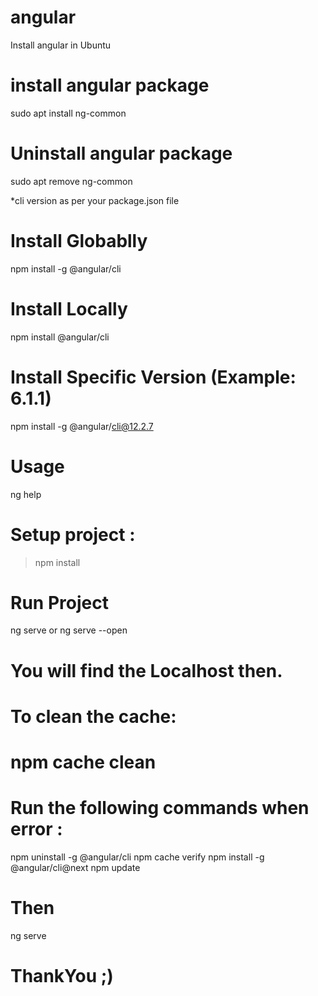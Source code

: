 # angular
Install angular in Ubuntu

# install angular package
sudo apt install ng-common

# Uninstall angular package
sudo apt remove ng-common

*cli version as per your package.json file

# Install Globablly
npm install -g @angular/cli

# Install Locally
npm install @angular/cli

# Install Specific Version (Example: 6.1.1)
npm install -g @angular/cli@12.2.7

# Usage
ng help


# Setup project :
> npm install

# Run Project
ng serve or ng serve --open

# You will find the Localhost then.

# To clean the cache:

# npm cache clean

# Run the following commands when error :

npm uninstall -g @angular/cli
npm cache verify
npm install -g @angular/cli@next
npm update

# Then
ng serve

# ThankYou ;)
